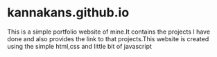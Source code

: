 # kannakans.github.io

This is a simple portfolio website of mine.It contains the projects I have done and also provides the link to that projects.This website is created using the simple html,css and little bit of javascript 
